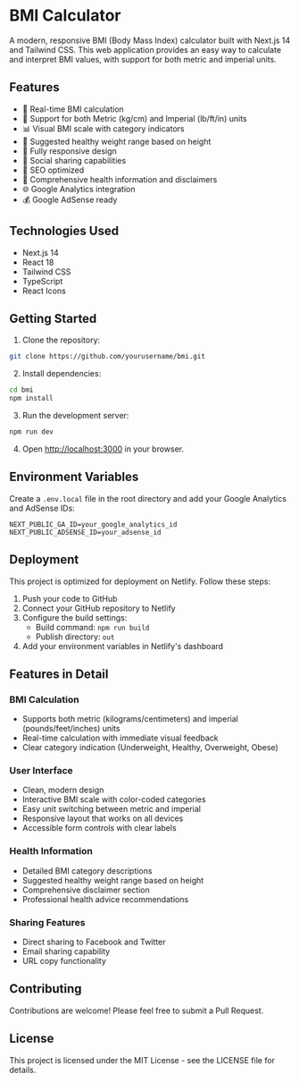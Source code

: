 # BMI Calculator

A modern, responsive BMI (Body Mass Index) calculator built with Next.js 14 and Tailwind CSS. This web application provides an easy way to calculate and interpret BMI values, with support for both metric and imperial units.

## Features

- 🔄 Real-time BMI calculation
- 📏 Support for both Metric (kg/cm) and Imperial (lb/ft/in) units
- 📊 Visual BMI scale with category indicators
- 💪 Suggested healthy weight range based on height
- 📱 Fully responsive design
- 🔗 Social sharing capabilities
- 🎯 SEO optimized
- 📝 Comprehensive health information and disclaimers
- 🌐 Google Analytics integration
- 💰 Google AdSense ready

## Technologies Used

- Next.js 14
- React 18
- Tailwind CSS
- TypeScript
- React Icons

## Getting Started

1. Clone the repository:
```bash
git clone https://github.com/yourusername/bmi.git
```

2. Install dependencies:
```bash
cd bmi
npm install
```

3. Run the development server:
```bash
npm run dev
```

4. Open [http://localhost:3000](http://localhost:3000) in your browser.

## Environment Variables

Create a `.env.local` file in the root directory and add your Google Analytics and AdSense IDs:

```env
NEXT_PUBLIC_GA_ID=your_google_analytics_id
NEXT_PUBLIC_ADSENSE_ID=your_adsense_id
```

## Deployment

This project is optimized for deployment on Netlify. Follow these steps:

1. Push your code to GitHub
2. Connect your GitHub repository to Netlify
3. Configure the build settings:
   - Build command: `npm run build`
   - Publish directory: `out`
4. Add your environment variables in Netlify's dashboard

## Features in Detail

### BMI Calculation
- Supports both metric (kilograms/centimeters) and imperial (pounds/feet/inches) units
- Real-time calculation with immediate visual feedback
- Clear category indication (Underweight, Healthy, Overweight, Obese)

### User Interface
- Clean, modern design
- Interactive BMI scale with color-coded categories
- Easy unit switching between metric and imperial
- Responsive layout that works on all devices
- Accessible form controls with clear labels

### Health Information
- Detailed BMI category descriptions
- Suggested healthy weight range based on height
- Comprehensive disclaimer section
- Professional health advice recommendations

### Sharing Features
- Direct sharing to Facebook and Twitter
- Email sharing capability
- URL copy functionality

## Contributing

Contributions are welcome! Please feel free to submit a Pull Request.

## License

This project is licensed under the MIT License - see the LICENSE file for details.
